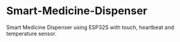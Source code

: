 # Smart-Medicine-Dispenser
Smart Medicine Dispenser using ESP32S with touch, heartbeat and temperature sensor. 
